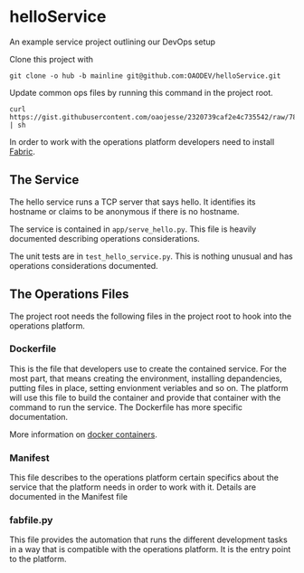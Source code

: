 helloService
============

An example service project outlining our DevOps setup

Clone this project with

    git clone -o hub -b mainline git@github.com:OAODEV/helloService.git

Update common ops files by running this command in the project root.

    curl https://gist.githubusercontent.com/oaojesse/2320739caf2e4c735542/raw/78b97c71db858862e2dcad7b326063063f000644/update_common.sh | sh

In order to work with the operations platform developers need to install [Fabric](http://www.fabfile.org/installing.html).

The Service
-----------

The hello service runs a TCP server that says hello. It identifies its
hostname or claims to be anonymous if there is no hostname.

The service is contained in `app/serve_hello.py`. This file is heavily
documented describing operations considerations.

The unit tests are in `test_hello_service.py`. This is nothing unusual
and has operations considerations documented.

The Operations Files
--------------------

The project root needs the following files in the project root to hook into the
operations platform.

### Dockerfile

This is the file that developers use to create the contained service.
For the most part, that means creating the environment, installing
depandencies, putting files in place, setting envionment veriables and
so on. The platform will use this file to build the container and
provide that container with the command to run the service. The
Dockerfile has more specific documentation.

More information on [docker containers](http://docs.docker.com/).

### Manifest

This file describes to the operations platform certain specifics about
the service that the platform needs in order to work with it. Details
are documented in the Manifest file

### fabfile.py

This file provides the automation that runs the different development
tasks in a way that is compatible with the operations platform. It is
the entry point to the platform.
